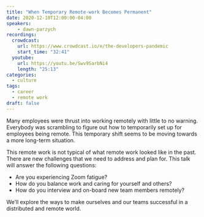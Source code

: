 ```yaml
---
title: "When Temporary Remote-work Becomes Permanent"
date: 2020-12-10T12:00:00-04:00
speakers:
    - dawn-parzych
recordings:
  crowdcast:
    url: https://www.crowdcast.io/e/the-developers-pandemic
    start_time: "32:41"
  youtube:
    url: https://youtu.be/Swv9SarbNi4
    length: "25:13"
categories:
  - culture
tags:
  - career
  - remote work
draft: false
---
```


Many employees were thrust into working remotely with little to no warning. Everybody was scrambling to figure out how to temporarily set up for employees being remote. This temporary shift seems to be moving towards a more long-term situation.

This remote work is not typical of what remote work looked like in the past. There are new challenges that we need to address and plan for. This talk will answer the following questions:

* Are you experiencing Zoom fatigue?
* How do you balance work and caring for yourself and others?
* How do you interview and on-board new team members remotely?

We’ll explore the ways to make ourselves and our teams successful in a distributed and remote world.
